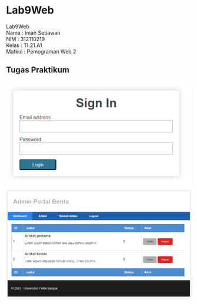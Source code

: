 # Lab9Web
Lab9Web\
Nama : Iman Setiawan\
NIM : 312110219\
Kelas : TI.21.A1\
Matkul : Pemograman Web 2

## Tugas Praktikum 
![Latihan API 2](ss/ss1111.png)
![Latihan API 2](ss/ss2222.png)
